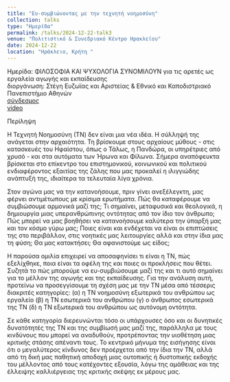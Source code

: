 ```yaml
---
title: "Ευ-συμβιώνοντας με την τεχνητή νοημοσύνη"
collection: talks
type: "Ημερίδα"
permalink: /talks/2024-12-22-talk3
venue: "Πολιτιστικό & Συνεδριακό Κέντρο Ηρακλείου"
date: 2024-12-22
location: "Ηράκλειο, Κρήτη "
---
```


Ημερίδα: ΦΙΛΟΣΟΦΙΑ ΚΑΙ ΨΥΧΟΛΟΓΙΑ ΣΥΝΟΜΙΛΟΥΝ για τις αρετές ως εργαλεία αγωγής και εκπαίδευσης  
διοργάνωση: Στέγη Ευζωϊας και Αριστείας & Εθνικό και Καποδιστριακό Πανεπιστήμιο Αθηνών  
[σύνδεσμος](https://www.elstea.net/2024/12/02/imerida-philosophia-psihologia-aretes/?fbclid=IwY2xjawHR839leHRuA2FlbQIxMAABHb9R_YxYnvUTdrfEmJ6djmgQc13DylYVkLpRhR4eLIklqcGe845gFa3PVA_aem_fxFTovajBv5df_mFDRE_6g)  
[video](https://www.youtube.com/channel/UC7p28jh8UQ89wWIZskYjWdg?app=desktop&fbclid=IwY2xjawHR889leHRuA2FlbQIxMAABHU5swZWohZTZ9xGSlqBUEm_IKfZqO62h7lnHpqaQns-TWqRv1tgd_qLOpQ_aem_QL-416VlDxoavyCpjaWlzA)

Περίληψη

Η Τεχνητή Νοημοσύνη (ΤΝ) δεν είναι μια νέα ιδέα. Η σύλληψή της ανάγεται στην
αρχαιότητα. Τη βρίσκουμε στους αρχαίους μύθους - στις κατασκευές του Ηφαίστου,
όπως ο Τάλως, η Πανδώρα, οι υπηρέτριες από χρυσό - και στα αυτόματα των Ήρωνα
και Φίλωνα. Σήμερα αναπόφευκτα βρίσκεται στο επίκεντρο του επιστημονικού,
κοινωνικού και πολιτικού ενδιαφέροντος εξαιτίας της ζάλης που μας προκαλεί η
ιλιγγιώδης ανάπτυξή της, ιδιαίτερα τα τελευταία λίγα χρόνια.

Στον αγώνα μας να την κατανοήσουμε, πριν γίνει ανεξέλεγκτη, μας φέρνει
αντιμέτωπους με κρίσιμα ερωτήματα. Πώς θα καταφέρουμε να συμβιώσουμε
αρμονικά μαζί της; Τι σημαίνει, μεταφυσικά και θεολογικά, η δημιουργία
μιας υπερανθρώπινης οντότητας από τον ίδιο τον άνθρωπο; Πώς μπορεί να μας βοηθήσει να
κατανοήσουμε καλύτερα την ύπαρξή μας και τον κόσμο γύρω μας; Ποιες είναι και
ενδέχεται να είναι οι επιπτώσεις της στο περιβάλλον, στις νοητικές μας λειτουργίες
αλλά και στην ίδια μας τη φύση; Θα μας κατακτήσει; Θα αφανιστούμε ως είδος;

Η παρούσα ομιλία επιχειρεί να αποσαφηνίσει τι είναι η ΤΝ, πώς εξελίχθηκε, ποια
είναι τα οφέλη της και ποιες οι προκλήσεις που θέτει. Συζητά το πώς μπορούμε να
ευ-συμβιώσουμε μαζί της και τι αυτό σημαίνει για το μέλλον της αγωγής και της
εκπαίδευσης. Για την ανάλυση αυτή, προτείνω να προσεγγίσουμε τη σχέση μας με
την ΤΝ μέσα από τέσσερις διακριτές κατηγορίες: (α) η ΤΝ νοημοσύνη εξωτερικά του
ανθρώπου ως εργαλείο (β) η ΤΝ εσωτερικά του ανθρώπου (γ) ο άνθρωπος εσωτερικά
της ΤΝ (δ) η ΤΝ εξωτερικά του ανθρώπου ως αυτόνομη οντότητα.

Σε κάθε κατηγορία διερευνώνται τόσο οι υπάρχουσες όσο και οι δυνητικές
δυνατότητές της ΤΝ και της συμβίωσή μας μαζί της, παράλληλα με τους κινδύνους
που μπορεί να αναδυθούν, προτρέποντας την υιοθέτηση μιας κριτικής στάσης
απέναντι τους. Το κεντρικό μήνυμα της εισήγησης είναι ότι ο μεγαλύτερος κίνδυνος
δεν προέρχεται από την ίδια την ΤΝ, αλλά από τη δική μας παθητική αποδοχή μιας
ουτοπικής ή δυστοπικής εκδοχής του μέλλοντος από τους κατέχοντες εξουσία, λόγω
της αμάθειας και της έλλειψης καλλιέργειας της κριτικής σκέψης εκ μέρους μας.
